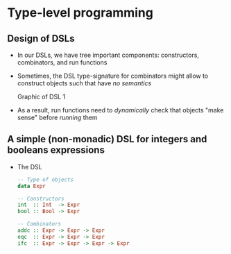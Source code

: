 # Type-level programming

## Design of DSLs

* In our DSLs, we have tree important components: constructors, combinators, and
  run functions

* Sometimes, the DSL type-signature for combinators might allow to construct
  objects such that have *no semantics*

  <div class = "alert alert-info">
  Graphic of DSL 1
  </div>

* As a result, run functions need to *dynamically* check that objects "make
  sense" before *running* them

## A simple (non-monadic) DSL for integers and booleans expressions

* The DSL

  ```haskell
  -- Type of objects
  data Expr

  -- Constructors
  int  :: Int  -> Expr
  bool :: Bool -> Expr

  -- Combinators
  addc :: Expr -> Expr -> Expr
  eqc  :: Expr -> Expr -> Expr
  ifc  :: Expr -> Expr -> Expr -> Expr
  ```
